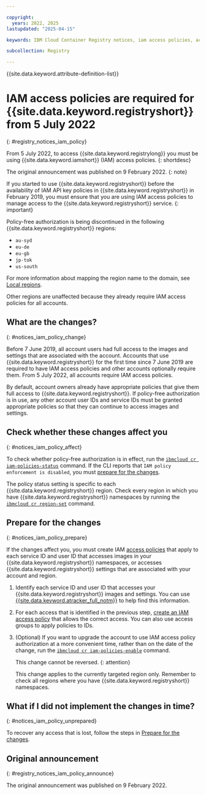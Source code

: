 ```yaml
---

copyright:
  years: 2022, 2025
lastupdated: "2025-04-15"

keywords: IBM Cloud Container Registry notices, iam access policies, access policies, changes, prepare, iam, policy, region

subcollection: Registry

---
```


{{site.data.keyword.attribute-definition-list}}

# IAM access policies are required for {{site.data.keyword.registryshort}} from 5 July 2022
{: #registry_notices_iam_policy}

From 5 July 2022, to access {{site.data.keyword.registrylong}} you must be using {{site.data.keyword.iamshort}} (IAM) access policies.
{: shortdesc}

The original announcement was published on 9 February 2022.
{: note}

If you started to use {{site.data.keyword.registryshort}} before the availability of IAM API key policies in {{site.data.keyword.registryshort}} in February 2019, you must ensure that you are using IAM access policies to manage access to the {{site.data.keyword.registryshort}} service.
{: important}

Policy-free authorization is being discontinued in the following {{site.data.keyword.registryshort}} regions:

- `au-syd`
- `eu-de`
- `eu-gb`
- `jp-tok`
- `us-south`

For more information about mapping the region name to the domain, see [Local regions](/docs/Registry?topic=Registry-registry_overview#registry_regions_local).

Other regions are unaffected because they already require IAM access policies for all accounts.

## What are the changes?
{: #notices_iam_policy_change}

Before 7 June 2019, all account users had full access to the images and settings that are associated with the account. Accounts that use {{site.data.keyword.registryshort}} for the first time since 7 June 2019 are required to have IAM access policies and other accounts optionally require them. From 5 July 2022, all accounts require IAM access policies.

By default, account owners already have appropriate policies that give them full access to {{site.data.keyword.registryshort}}. If policy-free authorization is in use, any other account user IDs and service IDs must be granted appropriate policies so that they can continue to access images and settings.

## Check whether these changes affect you
{: #notices_iam_policy_affect}

To check whether policy-free authorization is in effect, run the [`ibmcloud cr iam-policies-status`](/docs/Registry?topic=Registry-containerregcli#bx_cr_iam_policies_status) command. If the CLI reports that `IAM policy enforcement is disabled`, you must [prepare for the changes](#notices_iam_policy_prepare).

The policy status setting is specific to each {{site.data.keyword.registryshort}} region. Check every region in which you have {{site.data.keyword.registryshort}} namespaces by running the [`ibmcloud cr region-set`](/docs/Registry?topic=Registry-containerregcli#bx_cr_region_set) command.

## Prepare for the changes
{: #notices_iam_policy_prepare}

If the changes affect you, you must create IAM [access policies](/docs/Registry?topic=Registry-user) that apply to each service ID and user ID that accesses images in your {{site.data.keyword.registryshort}} namespaces, or accesses {{site.data.keyword.registryshort}} settings that are associated with your account and region.

1. Identify each service ID and user ID that accesses your {{site.data.keyword.registryshort}} images and settings. You can use [{{site.data.keyword.atracker_full_notm}}](/docs/Registry?topic=Registry-at_events) to help find this information.
2. For each access that is identified in the previous step, [create an IAM access policy](/docs/Registry?topic=Registry-user) that allows the correct access. You can also use access groups to apply policies to IDs.
3. (Optional) If you want to upgrade the account to use IAM access policy authorization at a more convenient time, rather than on the date of the change, run the [`ibmcloud cr iam-policies-enable`](/docs/Registry?topic=Registry-containerregcli#bx_cr_iam_policies_enable) command.

    This change cannot be reversed.
    {: attention}

    This change applies to the currently targeted region only. Remember to check all regions where you have {{site.data.keyword.registryshort}} namespaces.

## What if I did not implement the changes in time?
{: #notices_iam_policy_unprepared}

To recover any access that is lost, follow the steps in [Prepare for the changes](#notices_iam_policy_prepare).

## Original announcement
{: #registry_notices_iam_policy_announce}

The original announcement was published on 9 February 2022.
